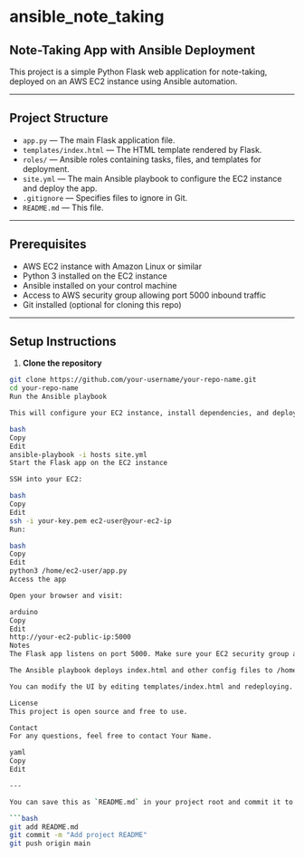 # ansible_note_taking

## Note-Taking App with Ansible Deployment

This project is a simple Python Flask web application for note-taking, deployed on an AWS EC2 instance using Ansible automation.

---

## Project Structure

- `app.py` — The main Flask application file.
- `templates/index.html` — The HTML template rendered by Flask.
- `roles/` — Ansible roles containing tasks, files, and templates for deployment.
- `site.yml` — The main Ansible playbook to configure the EC2 instance and deploy the app.
- `.gitignore` — Specifies files to ignore in Git.
- `README.md` — This file.

---

## Prerequisites

- AWS EC2 instance with Amazon Linux or similar
- Python 3 installed on the EC2 instance
- Ansible installed on your control machine
- Access to AWS security group allowing port 5000 inbound traffic
- Git installed (optional for cloning this repo)

---

## Setup Instructions

1. **Clone the repository**

```bash
git clone https://github.com/your-username/your-repo-name.git
cd your-repo-name
Run the Ansible playbook

This will configure your EC2 instance, install dependencies, and deploy the app files.

bash
Copy
Edit
ansible-playbook -i hosts site.yml
Start the Flask app on the EC2 instance

SSH into your EC2:

bash
Copy
Edit
ssh -i your-key.pem ec2-user@your-ec2-ip
Run:

bash
Copy
Edit
python3 /home/ec2-user/app.py
Access the app

Open your browser and visit:

arduino
Copy
Edit
http://your-ec2-public-ip:5000
Notes
The Flask app listens on port 5000. Make sure your EC2 security group allows inbound traffic on this port.

The Ansible playbook deploys index.html and other config files to /home/ec2-user/templates/.

You can modify the UI by editing templates/index.html and redeploying.

License
This project is open source and free to use.

Contact
For any questions, feel free to contact Your Name.

yaml
Copy
Edit

---

You can save this as `README.md` in your project root and commit it to GitHub:

```bash
git add README.md
git commit -m "Add project README"
git push origin main

